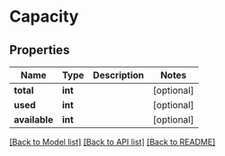 # Capacity

## Properties
Name | Type | Description | Notes
------------ | ------------- | ------------- | -------------
**total** | **int** |  | [optional] 
**used** | **int** |  | [optional] 
**available** | **int** |  | [optional] 

[[Back to Model list]](../README.md#documentation-for-models) [[Back to API list]](../README.md#documentation-for-api-endpoints) [[Back to README]](../README.md)


